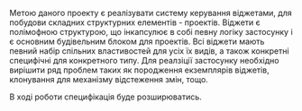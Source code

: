 Метою даного проекту є реалізувати систему керування віджетами, для побудови складних структурних елементів - проектів.
Віджети є полімофною структурою, що інкапсулює в собі певну логіку застосунку і є основним будівельним блоком для проектів. 
Всі віджети мають певний набір спільних властивостей для усіх їх видів, а також конкретні специфічні для конкретного типу. 
Для реалзіції застосунку необхідно вирішити ряд проблем таких як породження екземплярів віджетів, клонування для механізму відстеження змін, тощо. 

В ході роботи специфікація буде розширюватись.

